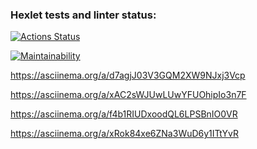 ### Hexlet tests and linter status:
[![Actions Status](https://github.com/Happydog007/backend-project-lvl1/actions/workflows/hexlet-check.yml/badge.svg)](https://github.com/Happydog007/backend-project-lvl1/actions)

[![Maintainability](https://api.codeclimate.com/v1/badges/7b7c43e3532403589d03/maintainability)](https://codeclimate.com/github/Happydog007/backend-project-lvl1/maintainability)

https://asciinema.org/a/d7agjJ03V3GQM2XW9NJxj3Vcp

https://asciinema.org/a/xAC2sWJUwLUwYFUOhipIo3n7F

https://asciinema.org/a/f4b1RIUDxoodQL6LPSBnIO0VR

https://asciinema.org/a/xRok84xe6ZNa3WuD6y1ITtYvR